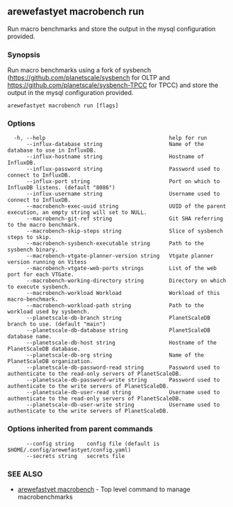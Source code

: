 ## arewefastyet macrobench run

Run macro benchmarks and store the output in the mysql configuration provided.

### Synopsis

Run macro benchmarks using a fork of sysbench (https://github.com/planetscale/sysbench for OLTP and https://github.com/planetscale/sysbench-TPCC for TPCC)  and store the output in the mysql configuration provided.

```
arewefastyet macrobench run [flags]
```

### Options

```
  -h, --help                                       help for run
      --influx-database string                     Name of the database to use in InfluxDB.
      --influx-hostname string                     Hostname of InfluxDB.
      --influx-password string                     Password used to connect to InfluxDB.
      --influx-port string                         Port on which to InfluxDB listens. (default "8086")
      --influx-username string                     Username used to connect to InfluxDB.
      --macrobench-exec-uuid string                UUID of the parent execution, an empty string will set to NULL.
      --macrobench-git-ref string                  Git SHA referring to the macro benchmark.
      --macrobench-skip-steps string               Slice of sysbench steps to skip.
      --macrobench-sysbench-executable string      Path to the sysbench binary.
      --macrobench-vtgate-planner-version string   Vtgate planner version running on Vitess
      --macrobench-vtgate-web-ports strings        List of the web port for each VTGate.
      --macrobench-working-directory string        Directory on which to execute sysbench.
      --macrobench-workload Workload               Workload of this macro-benchmark.
      --macrobench-workload-path string            Path to the workload used by sysbench.
      --planetscale-db-branch string               PlanetScaleDB branch to use. (default "main")
      --planetscale-db-database string             PlanetScaleDB database name.
      --planetscale-db-host string                 Hostname of the PlanetScaleDB database.
      --planetscale-db-org string                  Name of the PlanetScaleDB organization.
      --planetscale-db-password-read string        Password used to authenticate to the read-only servers of PlanetScaleDB.
      --planetscale-db-password-write string       Password used to authenticate to the write servers of PlanetScaleDB.
      --planetscale-db-user-read string            Username used to authenticate to the read-only servers of PlanetScaleDB.
      --planetscale-db-user-write string           Username used to authenticate to the write servers of PlanetScaleDB.
```

### Options inherited from parent commands

```
      --config string    config file (default is $HOME/.config/arewefastyet/config.yaml)
      --secrets string   secrets file
```

### SEE ALSO

* [arewefastyet macrobench](arewefastyet_macrobench.md)	 - Top level command to manage macrobenchmarks

